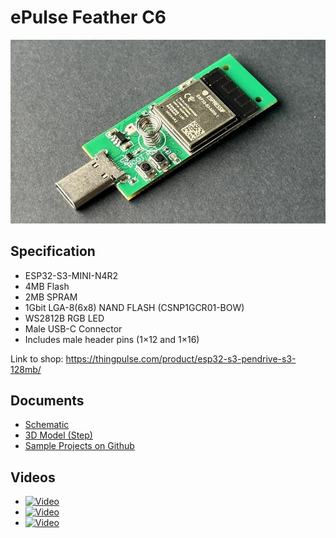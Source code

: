 # ePulse Feather C6

![ePulseFeatherC6](images/ThingPulse_PendriveS3_M.jpeg)

## Specification
 * ESP32-S3-MINI-N4R2
 * 4MB Flash
 * 2MB SPRAM
 * 1Gbit LGA-8(6x8) NAND FLASH (CSNP1GCR01-BOW)
 * WS2812B RGB LED
 * Male USB-C Connector
 * Includes male header pins (1×12 and 1×16)

Link to shop: https://thingpulse.com/product/esp32-s3-pendrive-s3-128mb/

## Documents

* [Schematic](pendrive-s3-schematic.pdf)
* [3D Model (Step)](pendrive-s3.step)
* [Sample Projects on Github](https://github.com/ThingPulse/pendrive-s3-samples)

## Videos

* [![Video](https://i3.ytimg.com/vi/QxjvsX2-O5E/hqdefault.jpg)](https://www.youtube.com/watch?v=QxjvsX2-O5E)
* [![Video](https://i3.ytimg.com/vi/rwmssfPTCUo/hqdefault.jpg)](https://www.youtube.com/watch?v=rwmssfPTCUo)
* [![Video](https://i3.ytimg.com/vi/ophLdG92JLo/hqdefault.jpg)](https://www.youtube.com/watch?v=ophLdG92JLo)
